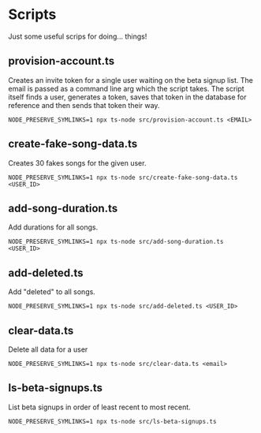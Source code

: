 # Scripts

Just some useful scrips for doing... things!

## provision-account.ts

Creates an invite token for a single user waiting on the beta signup list. The email is passed as a command line arg which the script takes. The script itself finds a user, generates a token, saves that token in the database for reference and then sends that token their way.

```
NODE_PRESERVE_SYMLINKS=1 npx ts-node src/provision-account.ts <EMAIL>
```

## create-fake-song-data.ts

Creates 30 fakes songs for the given user.

```
NODE_PRESERVE_SYMLINKS=1 npx ts-node src/create-fake-song-data.ts <USER_ID>
```

## add-song-duration.ts

Add durations for all songs.

```
NODE_PRESERVE_SYMLINKS=1 npx ts-node src/add-song-duration.ts <USER_ID>
```

## add-deleted.ts

Add "deleted" to all songs.

```
NODE_PRESERVE_SYMLINKS=1 npx ts-node src/add-deleted.ts <USER_ID>
```

## clear-data.ts

Delete all data for a user

```
NODE_PRESERVE_SYMLINKS=1 npx ts-node src/clear-data.ts <email>
```

## ls-beta-signups.ts

List beta signups in order of least recent to most recent.

```
NODE_PRESERVE_SYMLINKS=1 npx ts-node src/ls-beta-signups.ts
```
